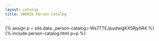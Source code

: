 ```yaml
---
layout: catalog
title: SWERIK Person Catalog
---
```

{% assign p = site.data._person-catalog.i-Ws7TTEJpudwigKX5RjyhR4 %}
{% include person-catalog.html p=p %}

